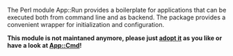 The Perl module App::Run provides a boilerplate for applications that can be
executed both from command line and as backend. The package provides
a convenient wrapper for initialization and configuration.

**This module is not maintaned anymore, please just
[adopt it](http://neilb.org/2013/07/24/adopt-a-module.html) as you 
like or have a look at [App::Cmd](https://metacpan.org/release/App-Cmd)!**
